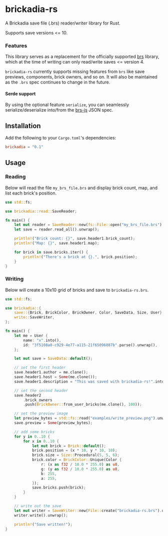 # brickadia-rs

A Brickadia save file (.brs) reader/writer library for Rust.

Supports save versions <= 10.

### Features

This library serves as a replacement for the officially supported [brs](https://github.com/brickadia/brs)
library, which at the time of writing can only read/write saves <= version 4.

`brickadia-rs` currently supports missing features from `brs` like save previews, components, brick owners,
and so on. It will also be maintained as the `.brs` spec continues to change in the future.

#### Serde support

By using the optional feature `serialize`, you can seamlessly serialize/deserialize into/from the
[brs-js](https://github.com/brickadia-community/brs-js) JSON spec.

## Installation

Add the following to your `Cargo.toml`'s dependencies:

```toml
brickadia = "0.1"
```

## Usage

### Reading

Below will read the file `my_brs_file.brs` and display brick count, map, and list each brick's position.

```rs
use std::fs;

use brickadia::read::SaveReader;

fn main() {
    let mut reader = SaveReader::new(fs::File::open("my_brs_file.brs").unwrap()).unwrap();
    let save = reader.read_all().unwrap();

    println!("Brick count: {}", save.header1.brick_count);
    println!("Map: {}", save.header1.map);

    for brick in save.bricks.iter() {
        println!("There's a brick at {}.", brick.position);
    }
}
```

### Writing

Below will create a 10x10 grid of bricks and save to `brickadia-rs.brs`.

```rs
use std::fs;

use brickadia::{
    save::{Brick, BrickColor, BrickOwner, Color, SaveData, Size, User},
    write::SaveWriter,
};

fn main() {
    let me = User {
        name: "x".into(),
        id: "3f5108a0-c929-4e77-a115-21f65096887b".parse().unwrap(),
    };

    let mut save = SaveData::default();

    // set the first header
    save.header1.author = me.clone();
    save.header1.host = Some(me.clone());
    save.header1.description = "This was saved with brickadia-rs!".into();

    // set the second header
    save.header2
        .brick_owners
        .push(BrickOwner::from_user_bricks(me.clone(), 100));

    // set the preview image
    let preview_bytes = std::fs::read("examples/write_preview.png").unwrap();
    save.preview = Some(preview_bytes);

    // add some bricks
    for y in 0..10 {
        for x in 0..10 {
            let mut brick = Brick::default();
            brick.position = (x * 10, y * 10, 10);
            brick.size = Size::Procedural(5, 5, 6);
            brick.color = BrickColor::Unique(Color {
                r: (x as f32 / 10.0 * 255.0) as u8,
                g: (y as f32 / 10.0 * 255.0) as u8,
                b: 255,
                a: 255,
            });
            save.bricks.push(brick);
        }
    }

    // write out the save
    let mut writer = SaveWriter::new(File::create("brickadia-rs.brs").unwrap(), save);
    writer.write().unwrap();

    println!("Save written!");
}
```
